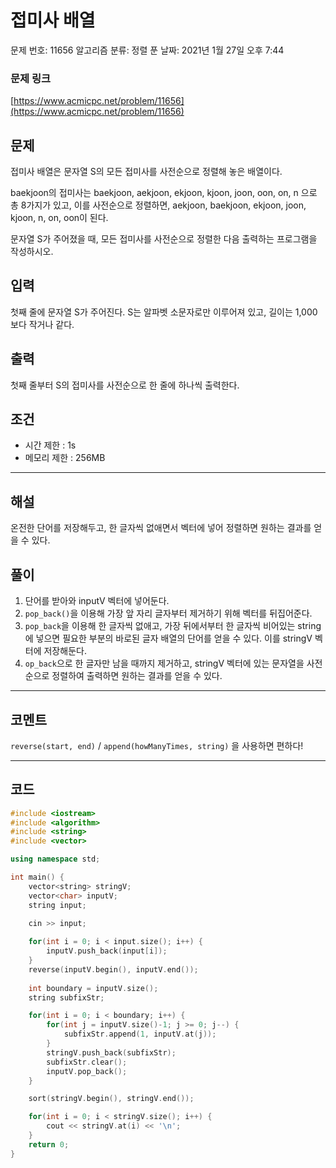 # 접미사 배열

문제 번호: 11656
알고리즘 분류: 정렬
푼 날짜: 2021년 1월 27일 오후 7:44

### 문제 링크

[https://www.acmicpc.net/problem/11656](https://www.acmicpc.net/problem/11656)

## 문제

접미사 배열은 문자열 S의 모든 접미사를 사전순으로 정렬해 놓은 배열이다.

baekjoon의 접미사는 baekjoon, aekjoon, ekjoon, kjoon, joon, oon, on, n 으로 총 8가지가 있고, 이를 사전순으로 정렬하면, aekjoon, baekjoon, ekjoon, joon, kjoon, n, on, oon이 된다.

문자열 S가 주어졌을 때, 모든 접미사를 사전순으로 정렬한 다음 출력하는 프로그램을 작성하시오.

## 입력

첫째 줄에 문자열 S가 주어진다. S는 알파벳 소문자로만 이루어져 있고, 길이는 1,000보다 작거나 같다.

## 출력

첫째 줄부터 S의 접미사를 사전순으로 한 줄에 하나씩 출력한다.

## 조건

- 시간 제한 : 1s
- 메모리 제한 : 256MB

---

## 해설

온전한 단어를 저장해두고, 한 글자씩 없애면서 벡터에 넣어 정렬하면 원하는 결과를 얻을 수 있다. 

## 풀이

1. 단어를 받아와 inputV 벡터에 넣어둔다. 
2. `pop_back()`을 이용해 가장 앞 자리 글자부터 제거하기 위해 벡터를 뒤집어준다. 
3. `pop_back`을 이용해 한 글자씩 없애고, 가장 뒤에서부터 한 글자씩 비어있는 string에 넣으면 필요한 부분의 바로된 글자 배열의 단어를 얻을 수 있다. 이를 stringV 벡터에 저장해둔다.
4. `op_back`으로 한 글자만 남을 때까지 제거하고, stringV 벡터에 있는 문자열을 사전순으로 정렬하여 출력하면 원하는 결과를 얻을 수 있다.

---

## 코멘트

`reverse(start, end)` / `append(howManyTimes, string)` 을 사용하면 편하다!

---

## 코드

```cpp
#include <iostream>
#include <algorithm>
#include <string>
#include <vector>

using namespace std;

int main() {
    vector<string> stringV;
    vector<char> inputV;
    string input;

    cin >> input;
    
    for(int i = 0; i < input.size(); i++) {
        inputV.push_back(input[i]);
    }
    reverse(inputV.begin(), inputV.end());
    
    int boundary = inputV.size();
    string subfixStr;

    for(int i = 0; i < boundary; i++) {
        for(int j = inputV.size()-1; j >= 0; j--) {
            subfixStr.append(1, inputV.at(j)); 
        }
        stringV.push_back(subfixStr);
        subfixStr.clear();
        inputV.pop_back();
    }

    sort(stringV.begin(), stringV.end());

    for(int i = 0; i < stringV.size(); i++) {
        cout << stringV.at(i) << '\n';
    }
    return 0;
}
```